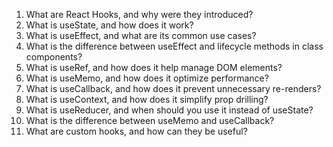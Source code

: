 1. What are React Hooks, and why were they introduced?
2. What is useState, and how does it work?
3. What is useEffect, and what are its common use cases?
4. What is the difference between useEffect and lifecycle methods in class components?
5. What is useRef, and how does it help manage DOM elements?
6. What is useMemo, and how does it optimize performance?
7. What is useCallback, and how does it prevent unnecessary re-renders?
8. What is useContext, and how does it simplify prop drilling?
9. What is useReducer, and when should you use it instead of useState?
10. What is the difference between useMemo and useCallback?
11. What are custom hooks, and how can they be useful?
